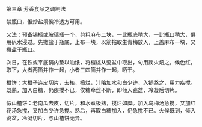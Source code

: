 第三章 芳香食品之调制法

禁瓶口，惟炒盐须俟冷透方可用。

又法：预备锡瓶或玻璃瓶一个，剪粗麻布二块，一比瓶底稍大，一比瓶口稍大，俱用矾水浸过。先撒盐于瓶底，上布一块，以筋拈取生青梅放入，上盖麻布一块，又撒盐于瓶口。

次日，在铁或平底锅内垫以油纸，将樱桃从瓷盆中取出，匀用炭火焙之。候色红，取下，大者两箇并作一起，小者三四箇并作一起，晒干。

橙饼：大橙子连皮切片，去核，捣烂，汁略加水和白少许，入锅熬之，用力疾搅。既熟，加入白糖，仍疾搅不已，俟糖牵丝不断，即倾入瓷盆，冷凝后切片。

假山楂饼：老南瓜去皮，切片，和水煮极熟，搅烂如糜。加入乌梅汤急搅，又加红花汤急搅，又加白少许急搅。熟后，再取白糖加入，仍急搅不已。火候既到，倾入瓷盆，冷凝切片，与山楂饼无异。
